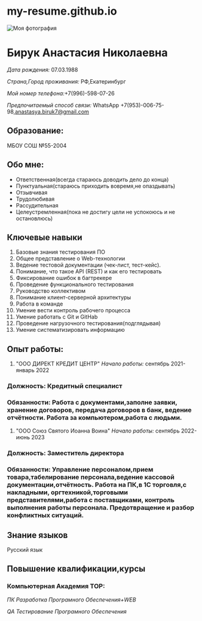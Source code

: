 # my-resume.github.io

![Моя фотография](https://img.hhcdn.ru/photo/644921619.jpeg?t=1708957912&h=QxIDZznLteaV7hJSlWHBIQ)

# Бирук Анастасия Николаевна
_Дата рождения:_ 07.03.1988 

_Страна,Город проживания:_ РФ,Екатеринбург

_Мой номер телефона:_+7(996)-598-07-26

_Предпочитаемый способ связи:_ WhatsApp +7(953)-006-75-98,anastasya.biruk7@gmail.com


## Образование:
МБОУ СОШ №55-2004

## Обо мне:
- Ответственная(всегда стараюсь доводить дело до конца)
- Пунктуальная(стараюсь приходить вовремя,не опаздывать)
- Отзывчивая
- Трудолюбивая
- Рассудительная
- Целеустремленная(пока не достигу цели не успокоюсь и не остановлюсь)

## Ключевые навыки

1. Базовые знания тестирования ПО
2. Общее представление о Web-технологии
3. Ведение тестовой документации (чек-лист, тест-кейс).
4. Понимание, что такое API (REST) и как его тестировать
5. Фиксирование ошибок в багтрекере
6. Проведение функционального тестирования
7. Руководство коллективом
8. Понимание клиент-серверной архитектуры
9. Работа в команде
10. Умение вести контроль рабочего процесса
11. Умение работать с Git и GitHab
12. Проведение нагрузочного тестирования(подглядывая)
13. Умение систематизировать информацию


## Опыт работы:
1. "ООО ДИРЕКТ КРЕДИТ ЦЕНТР"
_Начало работы:_ сентябрь 2021-январь 2022
### Должность: Кредитный специалист
### Обязанности: Работа с документами,заполне заявки, хранение договоров, передача договоров в банк, ведение отчётности. Работа за компьютером,работа с людьми.
1. "ООО Союз Святого Иоанна Воина"
_Начало работы:_ сентябрь 2022-июнь 2023

### Должность: Заместитель директора
### Обязанности: Управление персоналом,прием товара,табелирование персонала,ведение кассовой документации,отчётность. Работа на ПК,в 1С торговля,с накладными, оргтехникой,торговыми представителями,работа с поставщиками, контроль выполнения работы персонала. Предотвращение и разбор конфликтных ситуаций.
    
## Знание языков
Русский язык

## Повышение квалификации,курсы

### Компьютерная Академия TOP:

_ПК Разработка Програмного Обеспечения+WEB_

_QA Тестирование Програмного Обеспечения_
